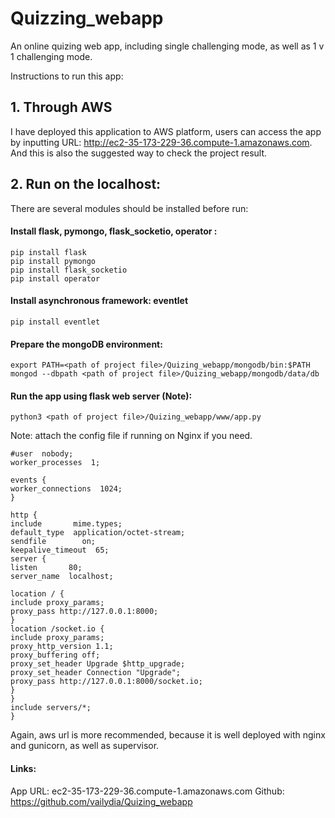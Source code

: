 # Quizzing_webapp
An online quizing web app, including single challenging mode, as well as 1 v 1 challenging mode.

Instructions to run this app:

## 1. Through AWS

I have deployed this application to AWS platform, users can access the app by inputting URL: http://ec2-35-173-229-36.compute-1.amazonaws.com. And this is also the suggested way to check the project result.

## 2. Run on the localhost:

There are several modules should be installed before run:
#### Install flask, pymongo, flask_socketio, operator :

```
pip install flask
pip install pymongo
pip install flask_socketio
pip install operator
```

#### Install asynchronous framework: eventlet
```
pip install eventlet
```

#### Prepare the mongoDB environment:

```
export PATH=<path of project file>/Quizing_webapp/mongodb/bin:$PATH
mongod --dbpath <path of project file>/Quizing_webapp/mongodb/data/db
```

#### Run the app using flask web server (Note):
```
python3 <path of project file>/Quizing_webapp/www/app.py
```


Note: attach the config file if running on Nginx if you need.
```
#user  nobody;
worker_processes  1;

events {
worker_connections  1024;
}

http {
include       mime.types;
default_type  application/octet-stream;
sendfile        on;
keepalive_timeout  65;
server {
listen       80;
server_name  localhost;

location / {
include proxy_params;
proxy_pass http://127.0.0.1:8000;
}
location /socket.io {
include proxy_params;
proxy_http_version 1.1;
proxy_buffering off;
proxy_set_header Upgrade $http_upgrade;
proxy_set_header Connection "Upgrade";
proxy_pass http://127.0.0.1:8000/socket.io;
}
}
include servers/*;
}
```

Again, aws url is more recommended, because it is well deployed with nginx and gunicorn, as well as supervisor.

#### Links:
App URL: ec2-35-173-229-36.compute-1.amazonaws.com
Github: https://github.com/vailydia/Quizing_webapp
